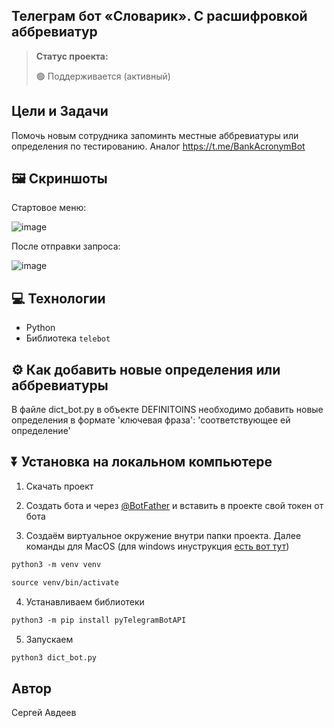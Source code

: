 <h2>Телеграм бот «Словарик». С расшифровкой аббревиатур</h2>

> **Статус проекта:**
>
> 🟢 Поддерживается (активный) 

## Цели и Задачи
Помочь новым сотрудника запоминть местные аббревиатуры или определения по тестированию. Аналог https://t.me/BankAcronymBot

## 🖼 Скриншоты

Стартовое меню:

![image]()

После отправки запроса:

![image]()

## 💻 Технологии

* Python
* Библиотека `telebot`

## ⚙️ Как добавить новые определения или аббревиатуры
В файле dict_bot.py в объекте DEFINITOINS необходимо добавить новые определения в формате 'ключевая фраза': 'соответствующее ей определение'

## ⏬ Установка на локальном компьютере

1. Скачать проект

2. Создать бота и через [@BotFather](https://t.me/BotFather) и вставить в проекте свой токен от бота

3. Создаём виртуальное окружение внутри папки проекта.
Далее команды для MacOS (для windows инуструкция [есть вот тут](https://realpython.com/python-virtual-environments-a-primer/#create-it))

``` markdown
python3 -m venv venv
```

``` markdown
source venv/bin/activate
```
4. Устанавливаем библиотеки

``` markdown
python3 -m pip install pyTelegramBotAPI
```

5. Запускаем
``` markdown
python3 dict_bot.py
```

## Автор

Сергей Авдеев

